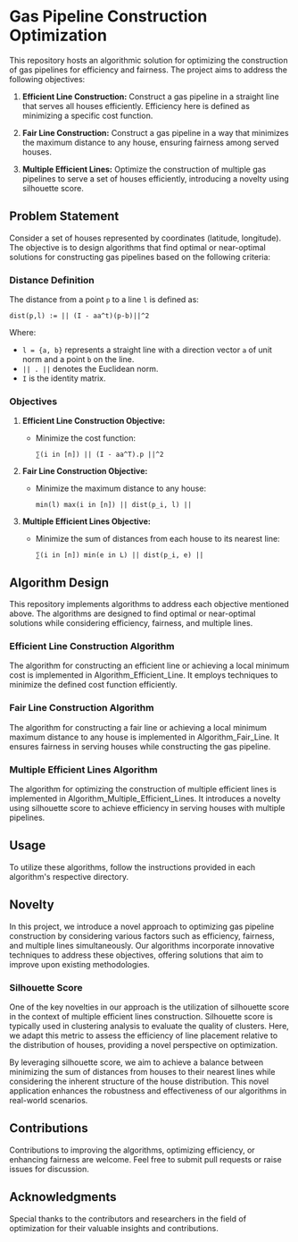 # Gas Pipeline Construction Optimization

This repository hosts an algorithmic solution for optimizing the construction of gas pipelines for efficiency and fairness. The project aims to address the following objectives:

1. **Efficient Line Construction:** Construct a gas pipeline in a straight line that serves all houses efficiently. Efficiency here is defined as minimizing a specific cost function.
   
2. **Fair Line Construction:** Construct a gas pipeline in a way that minimizes the maximum distance to any house, ensuring fairness among served houses.

3. **Multiple Efficient Lines:** Optimize the construction of multiple gas pipelines to serve a set of houses efficiently, introducing a novelty using silhouette score.

## Problem Statement

Consider a set of houses represented by coordinates (latitude, longitude). The objective is to design algorithms that find optimal or near-optimal solutions for constructing gas pipelines based on the following criteria:

### Distance Definition

The distance from a point `p` to a line `l` is defined as:

```
dist(p,l) := || (I - aa^t)(p-b)||^2
```

Where:
- `l = {a, b}` represents a straight line with a direction vector `a` of unit norm and a point `b` on the line.
- `|| . ||` denotes the Euclidean norm.
- `I` is the identity matrix.

### Objectives

1. **Efficient Line Construction Objective:**
   - Minimize the cost function:
     ```
     ∑(i in [n]) || (I - aa^T).p ||^2
     ```

2. **Fair Line Construction Objective:**
   - Minimize the maximum distance to any house:
     ```
     min(l) max(i in [n]) || dist(p_i, l) ||
     ```

3. **Multiple Efficient Lines Objective:**
   - Minimize the sum of distances from each house to its nearest line:
     ```
     ∑(i in [n]) min(e in L) || dist(p_i, e) ||
     ```

## Algorithm Design

This repository implements algorithms to address each objective mentioned above. The algorithms are designed to find optimal or near-optimal solutions while considering efficiency, fairness, and multiple lines.

### Efficient Line Construction Algorithm

The algorithm for constructing an efficient line or achieving a local minimum cost is implemented in Algorithm_Efficient_Line. It employs techniques to minimize the defined cost function efficiently.

### Fair Line Construction Algorithm

The algorithm for constructing a fair line or achieving a local minimum maximum distance to any house is implemented in Algorithm_Fair_Line. It ensures fairness in serving houses while constructing the gas pipeline.

### Multiple Efficient Lines Algorithm

The algorithm for optimizing the construction of multiple efficient lines is implemented in Algorithm_Multiple_Efficient_Lines. It introduces a novelty using silhouette score to achieve efficiency in serving houses with multiple pipelines.

## Usage

To utilize these algorithms, follow the instructions provided in each algorithm's respective directory.

## Novelty

In this project, we introduce a novel approach to optimizing gas pipeline construction by considering various factors such as efficiency, fairness, and multiple lines simultaneously. Our algorithms incorporate innovative techniques to address these objectives, offering solutions that aim to improve upon existing methodologies.

### Silhouette Score

One of the key novelties in our approach is the utilization of silhouette score in the context of multiple efficient lines construction. Silhouette score is typically used in clustering analysis to evaluate the quality of clusters. Here, we adapt this metric to assess the efficiency of line placement relative to the distribution of houses, providing a novel perspective on optimization.

By leveraging silhouette score, we aim to achieve a balance between minimizing the sum of distances from houses to their nearest lines while considering the inherent structure of the house distribution. This novel application enhances the robustness and effectiveness of our algorithms in real-world scenarios.

## Contributions

Contributions to improving the algorithms, optimizing efficiency, or enhancing fairness are welcome. Feel free to submit pull requests or raise issues for discussion.

## Acknowledgments

Special thanks to the contributors and researchers in the field of optimization for their valuable insights and contributions.
